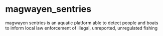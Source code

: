 # magwayen_sentries
magwayen sentries is an aquatic platform able to detect people and boats to inform local law enforcement of illegal, unreported, unregulated fishing
